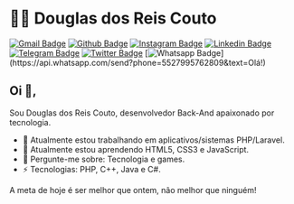 # :man_technologist: Douglas dos Reis Couto

[![Gmail Badge](https://img.shields.io/badge/-Gmail-c14438?style=flat-square&logo=Gmail&logoColor=white&link=mailto:douglasdosreiscouto@gmail.com)](mailto:douglasdosreiscouto@gmail.com)
[![Github Badge](https://img.shields.io/badge/-Github-000?style=flat-square&logo=Github&logoColor=white&link=https://github.com/Douglas-Reis)](https://github.com/Douglas-Reis)
[![Instagram Badge](https://img.shields.io/badge/-Instagram-ae0b33?style=flat-square&labelColor=ae0b33&logo=instagram&logoColor=white&link=https://instagram.com/ReisDouglasC)](https://instagram.com/douglas_r.c/)
[![Linkedin Badge](https://img.shields.io/badge/-Linkedin-blue?style=flat-square&logo=Linkedin&logoColor=white&link=https://www.linkedin.com/in/douglasreiscouto/)](https://www.linkedin.com/in/douglasreiscouto/)
[![Telegram Badge](https://img.shields.io/badge/-Telegram-1ca0f1?style=flat-square&labelColor=1ca0f1&logo=telegram&logoColor=white&link=https://t.me/douglasreiis)](https://t.me/douglasreiis)
[![Twitter Badge](https://img.shields.io/badge/-Twitter-1ca0f1?style=flat-square&labelColor=1ca0f1&logo=twitter&logoColor=white&link=https://twitter.com/ReisDouglasC)](https://twitter.com/ReisDouglasC)
[![Whatsapp Badge](https://img.shields.io/badge/-Whatsapp-4CA143?style=flat-square&labelColor=4CA143&logo=whatsapp&logoColor=white&link=https://api.whatsapp.com/send?phone=5527995762809&text=Olá!)](https://api.whatsapp.com/send?phone=5527995762809&text=Olá!)

## Oi 👋,

Sou Douglas dos Reis Couto, desenvolvedor Back-And apaixonado por tecnologia.

- 🔭 Atualmente estou trabalhando em aplicativos/sistemas PHP/Laravel.
- 🌱 Atualmente estou aprendendo HTML5, CSS3 e JavaScript.
- 💬 Pergunte-me sobre: Tecnologia e games.
- ⚡ Tecnologias: PHP, C++, Java e C#.

A meta de hoje é ser melhor que ontem, não melhor que ninguém!
